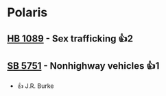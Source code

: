 # Polaris

## [HB 1089](/bill/2023-24/hb/1089/) - Sex trafficking 👍2  

## [SB 5751](/bill/2023-24/sb/5751/) - Nonhighway vehicles 👍1  
* 👍 J.R. Burke